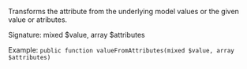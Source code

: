 Transforms the attribute from the underlying model values or the given value or atributes.

Signature: mixed $value, array $attributes

Example: `public function valueFromAttributes(mixed $value, array $attributes)`
